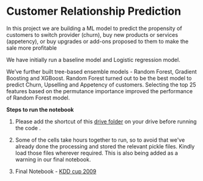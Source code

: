 # Customer Relationship Prediction
In this project we are building a ML model to predict the propensity of customers to switch provider (churn), buy new products or services (appetency), or buy upgrades or add-ons proposed to them to make the sale more profitable

We have initially run a baseline model and Logistic regression model.

We’ve further built tree-based ensemble models - Random Forest, Gradient Boosting and XGBoost. Random Forest turned out to be the best model to predict Churn, Upselling and Appetency of customers. Selecting the top 25 features based on the permutance importance improved the performance of Random Forest model.

**Steps to run the notebook**

1) Please add the shortcut of this [drive folder](https://drive.google.com/drive/folders/12sa5znzETBehSbXSidr6LjA_WoU8JHWa?usp=sharing) on your drive before running the code .

2) Some of the cells take hours together to run, so to avoid that we've already done the processing and stored the relevant pickle files. Kindly load those files wherever required. This is also being added as a warning in our final notebook.

3) Final Notebook - [KDD cup 2009](https://github.com/akshaypt7/customer_relationship_prediction/blob/main/Kdd_cup_final_gradientboosting.ipynb)
